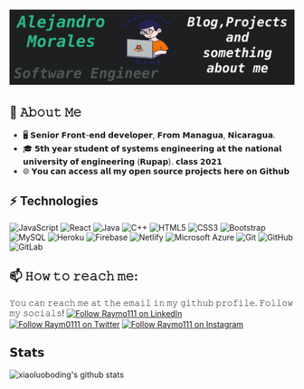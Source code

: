 <h1 align="center">
  <img src="https://github.com/alexbob17/alexbob17/blob/main/New%20Project.png?raw=true" alt="Alejandro Morales" />
</h1>

## :book: 𝙰𝚋𝚘𝚞𝚝 𝙼𝚎
- 🖥 𝗦𝗲𝗻𝗶𝗼𝗿 𝗙𝗿𝗼𝗻𝘁-𝗲𝗻𝗱 𝗱𝗲𝘃𝗲𝗹𝗼𝗽𝗲𝗿, 𝗙𝗿𝗼𝗺 𝗠𝗮𝗻𝗮𝗴𝘂𝗮, 𝗡𝗶𝗰𝗮𝗿𝗮𝗴𝘂𝗮.
- 🎓 𝟱𝘁𝗵 𝘆𝗲𝗮𝗿 𝘀𝘁𝘂𝗱𝗲𝗻𝘁 𝗼𝗳 𝘀𝘆𝘀𝘁𝗲𝗺𝘀 𝗲𝗻𝗴𝗶𝗻𝗲𝗲𝗿𝗶𝗻𝗴 𝗮𝘁 𝘁𝗵𝗲 𝗻𝗮𝘁𝗶𝗼𝗻𝗮𝗹 𝘂𝗻𝗶𝘃𝗲𝗿𝘀𝗶𝘁𝘆 𝗼𝗳 𝗲𝗻𝗴𝗶𝗻𝗲𝗲𝗿𝗶𝗻𝗴 (𝗥𝘂𝗽𝗮𝗽). 𝗰𝗹𝗮𝘀𝘀 𝟮𝟬𝟮𝟭
- 🌐 𝗬𝗼𝘂 𝗰𝗮𝗻 𝗮𝗰𝗰𝗲𝘀𝘀 𝗮𝗹𝗹 𝗺𝘆 𝗼𝗽𝗲𝗻 𝘀𝗼𝘂𝗿𝗰𝗲 𝗽𝗿𝗼𝗷𝗲𝗰𝘁𝘀 𝗵𝗲𝗿𝗲 𝗼𝗻 𝗚𝗶𝘁𝗵𝘂𝗯


## ⚡ Technologies

![JavaScript](https://img.shields.io/badge/-JavaScript-black?style=flat-square&logo=javascript)
![React](https://img.shields.io/badge/-React-black?style=flat-square&logo=react)
![Java](https://img.shields.io/badge/-java-E34A86?style=flat-square&logo=java)
![C++](https://img.shields.io/badge/-C++-00599C?style=flat-square&logo=c)
![HTML5](https://img.shields.io/badge/-HTML5-E34F26?style=flat-square&logo=html5&logoColor=white)
![CSS3](https://img.shields.io/badge/-CSS3-1572B6?style=flat-square&logo=css3)
![Bootstrap](https://img.shields.io/badge/-Bootstrap-563D7C?style=flat-square&logo=bootstrap)
![MySQL](https://img.shields.io/badge/-MySQL-black?style=flat-square&logo=mysql)
![Heroku](https://img.shields.io/badge/-Heroku-430098?style=flat-square&logo=heroku)
![Firebase](https://img.shields.io/badge/-Firebase-black?style=flat-square&logo=firebase)
![Netlify](https://img.shields.io/badge/-Netlify-black?style=flat-square&logo=netlify)
![Microsoft Azure](https://img.shields.io/badge/Microsoft%20Azure-232F7E?style=flat-square&logo=microsoft-azure)
![Git](https://img.shields.io/badge/-Git-black?style=flat-square&logo=git)
![GitHub](https://img.shields.io/badge/-GitHub-181717?style=flat-square&logo=github)
![GitLab](https://img.shields.io/badge/-GitLab-FCA121?style=flat-square&logo=gitlab)


## 📫 𝙷𝚘𝚠 𝚝𝚘 𝚛𝚎𝚊𝚌𝚑 𝚖𝚎:
𝚈𝚘𝚞 𝚌𝚊𝚗 𝚛𝚎𝚊𝚌𝚑 𝚖𝚎 𝚊𝚝 𝚝𝚑𝚎 𝚎𝚖𝚊𝚒𝚕 𝚒𝚗 𝚖𝚢 𝚐𝚒𝚝𝚑𝚞𝚋 𝚙𝚛𝚘𝚏𝚒𝚕𝚎. 𝙵𝚘𝚕𝚕𝚘𝚠 𝚖𝚢 𝚜𝚘𝚌𝚒𝚊𝚕𝚜!
[<img src="https://raw.githubusercontent.com/Raymo111/Raymo111/master/socials/linkedin.png" height="40em" align="center" alt="Follow Raymo111 on LinkedIn" title="Follow Raymo111 on LinkedIn"/>](https://linkedin.com/in/Raymo111)
[<img src="https://raw.githubusercontent.com/Raymo111/Raymo111/master/socials/twitter.svg" height="40em" align="center" alt="Follow Raym0111 on Twitter" title="Follow Raymo111 on Twitter"/>](https://twitter.com/Raym0111)
[<img src="https://raw.githubusercontent.com/Raymo111/Raymo111/master/socials/instagram.svg" height="40em" align="center" alt="Follow Raymo111 on Instagram" title="Follow Raymo111 on Instagram"/>](https://instagram.com/Raymo111)


## 𝗦𝘁𝗮𝘁𝘀

![xiaoluoboding's github stats](https://github-readme-stats.vercel.app/api?username=xiaoluoboding&show_icons=true&theme=dracula)
